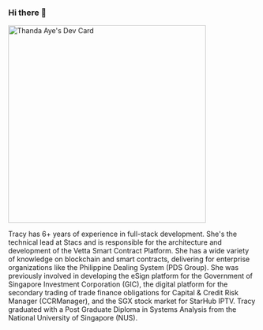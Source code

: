 ### Hi there 👋

<a href="https://app.daily.dev/thandaaye"><img src="https://api.daily.dev/devcards/c07bcfccc6c442d5a01b730a544edba2.png?r=ohl" width="400" alt="Thanda Aye's Dev Card"/></a>

Tracy has 6+ years of experience in full-stack development. She's the technical lead at Stacs and is responsible for the architecture and development of the Vetta Smart Contract Platform. She has a wide variety of knowledge on blockchain and smart contracts, delivering for enterprise organizations like the Philippine Dealing System (PDS Group). She was previously involved in developing the eSign platform for the Government of Singapore Investment Corporation (GIC), the digital platform for the secondary trading of trade finance obligations for Capital & Credit Risk Manager (CCRManager), and the SGX stock market for StarHub IPTV. Tracy graduated with a Post Graduate Diploma in Systems Analysis from the National University of Singapore (NUS).

<!--
**ThandaAye/ThandaAye** is a ✨ _special_ ✨ repository because its `README.md` (this file) appears on your GitHub profile.

Here are some ideas to get you started:

- 🔭 I’m currently working on ...
- 🌱 I’m currently learning ...
- 👯 I’m looking to collaborate on ...
- 🤔 I’m looking for help with ...
- 💬 Ask me about ...
- 📫 How to reach me: ...
- 😄 Pronouns: ...
- ⚡ Fun fact: ...
-->
